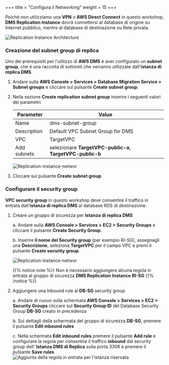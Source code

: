 +++
title = "Configura il Networking"
weight = 15
+++

Poiché non utilizziamo una **VPN** o **AWS Direct Connect** in questo workshop, **DMS Replication Instance** dovrà connettersi al database di origine su Internet pubblico, mentre al database di destinazione su Rete privata.

![Replication Instance Architecture](/db-mig/ri-network-conf.png)

### Creazione del subnet group di replica

Uno dei prerequisiti per l'utilizzo di **AWS DMS** è aver configurato un **subnet group**, che è una raccolta di sottoreti che verranno utilizzate dall'**istanza di replica DMS**. 

1. Andare sulla **AWS Console > Services > Database Migration Service > Subnet groups** e cliccare sul pulsante **Create subnet group**.
2. Nella sezione **Create replication subnet group** inserire i seguenti valori dei parametri:

    | Parameter           | Value                    |
    | ------------------- | ------------------------ |
    | Name                | dms-subnet-group     |
    | Description         | Default VPC Subnet Group for DMS |
    | VPC                 | TargetVPC   |
    | Add subnets         | selezionare **TargetVPC-public-a**, **TargetVPC-public-b** |

    ![Replication-instance-networ](/db-mig/subnet-group.png)

3. Cliccare sul pulsante **Create subnet group**

### Configurare il security group

**VPC security group** in questo workshop deve consentire il traffico in entrata dall'**istanza di replica DMS** al database RDS di destinazione.

1. Creare un gruppo di sicurezza per **Istanza di replica DMS**

    a. Andare sulla **AWS Console > Services > EC2 > Security Groups** e cliccare il pulsante **Create Security Group**.

    b. Inserire **il nome del Security group** (per esempio RI-SG), assegnagli una **Descrizione**, seleziona **TargetVPC** per il campo VPC e premi il pulsante **Create security group**.

    ![Replication-instance-networ](/db-mig/ri-sg.png)

    {{% notice note %}}
  Non è necessario aggiungere alcuna regola in entrata al gruppo di sicurezza **DMS Replication Instance** **RI-SG**
  {{% /notice %}}

2. Aggiungere una Inbound rule al **DB-SG** security group

    a. Andare di nuovo sulla schermata **AWS Console > Services > EC2 > Security Groups** cliccare sul **Security Group ID** del Database Security Group **DB-SG** creato in precedenza
    
    b. Sui dettagli della schermata del gruppo di sicurezza **DB-SG**, premere il pulsante **Edit inbound rules**
      
    c. Nella schermata **Edit inbound rules** premere il pulsante  **Add rule**  e configurare la regola per consentire il traffico  **inbound** dal security group dell' **Istanza DMS di Replica** sulla porta 3306 e premere il pulsante **Save rules** 
    ![Aggiunta della regola in entrata per l'istanza riservata](/db-mig/security-group-inbound-rule.en.png)
